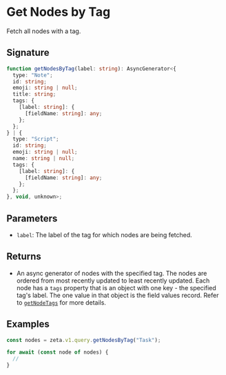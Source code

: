 # Get Nodes by Tag

Fetch all nodes with a tag.

## Signature

```TypeScript
function getNodesByTag(label: string): AsyncGenerator<{
  type: "Note";
  id: string;
  emoji: string | null;
  title: string;
  tags: {
    [label: string]: {
      [fieldName: string]: any;
    };
  };
} | {
  type: "Script";
  id: string;
  emoji: string | null;
  name: string | null;
  tags: {
    [label: string]: {
      [fieldName: string]: any;
    };
  };
}, void, unknown>;
```

## Parameters

- `label`: The label of the tag for which nodes are being fetched.

## Returns

- An async generator of nodes with the specified tag. The nodes are ordered from most recently updated to least recently updated. Each node has a `tags` property that is an object with one key - the specified tag's label. The one value in that object is the field values record. Refer to [`getNodeTags`](/guide/zeta-api/query-api/get-node-tags) for more details.

## Examples

```TypeScript
const nodes = zeta.v1.query.getNodesByTag("Task");

for await (const node of nodes) {
  //
}
```

